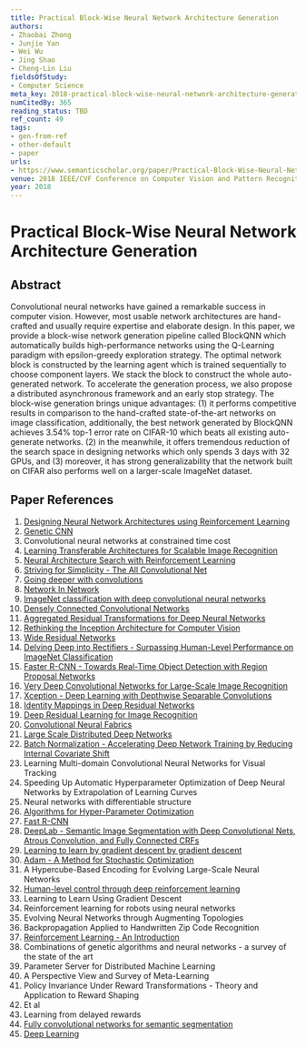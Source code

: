```yaml
---
title: Practical Block-Wise Neural Network Architecture Generation
authors:
- Zhaobai Zhong
- Junjie Yan
- Wei Wu
- Jing Shao
- Cheng-Lin Liu
fieldsOfStudy:
- Computer Science
meta_key: 2018-practical-block-wise-neural-network-architecture-generation
numCitedBy: 365
reading_status: TBD
ref_count: 49
tags:
- gen-from-ref
- other-default
- paper
urls:
- https://www.semanticscholar.org/paper/Practical-Block-Wise-Neural-Network-Architecture-Zhong-Yan/8a1ce657dd41a4f49990a4769000dc8049b83404?sort=total-citations
venue: 2018 IEEE/CVF Conference on Computer Vision and Pattern Recognition
year: 2018
---
```


# Practical Block-Wise Neural Network Architecture Generation

## Abstract

Convolutional neural networks have gained a remarkable success in computer vision. However, most usable network architectures are hand-crafted and usually require expertise and elaborate design. In this paper, we provide a block-wise network generation pipeline called BlockQNN which automatically builds high-performance networks using the Q-Learning paradigm with epsilon-greedy exploration strategy. The optimal network block is constructed by the learning agent which is trained sequentially to choose component layers. We stack the block to construct the whole auto-generated network. To accelerate the generation process, we also propose a distributed asynchronous framework and an early stop strategy. The block-wise generation brings unique advantages: (1) it performs competitive results in comparison to the hand-crafted state-of-the-art networks on image classification, additionally, the best network generated by BlockQNN achieves 3.54% top-1 error rate on CIFAR-10 which beats all existing auto-generate networks. (2) in the meanwhile, it offers tremendous reduction of the search space in designing networks which only spends 3 days with 32 GPUs, and (3) moreover, it has strong generalizability that the network built on CIFAR also performs well on a larger-scale ImageNet dataset.

## Paper References

1. [Designing Neural Network Architectures using Reinforcement Learning](2017-designing-neural-network-architectures-using-reinforcement-learning.md)
2. [Genetic CNN](2017-genetic-cnn.md)
3. Convolutional neural networks at constrained time cost
4. [Learning Transferable Architectures for Scalable Image Recognition](2018-learning-transferable-architectures-for-scalable-image-recognition.md)
5. [Neural Architecture Search with Reinforcement Learning](2017-neural-architecture-search-with-reinforcement-learning.md)
6. [Striving for Simplicity - The All Convolutional Net](2015-striving-for-simplicity-the-all-convolutional-net.md)
7. [Going deeper with convolutions](2015-going-deeper-with-convolutions.md)
8. [Network In Network](2014-network-in-network.md)
9. [ImageNet classification with deep convolutional neural networks](2012-imagenet-classification-with-deep-convolutional-neural-networks.md)
10. [Densely Connected Convolutional Networks](2017-densely-connected-convolutional-networks.md)
11. [Aggregated Residual Transformations for Deep Neural Networks](2017-aggregated-residual-transformations-for-deep-neural-networks.md)
12. [Rethinking the Inception Architecture for Computer Vision](2016-rethinking-the-inception-architecture-for-computer-vision.md)
13. [Wide Residual Networks](2016-wide-residual-networks.md)
14. [Delving Deep into Rectifiers - Surpassing Human-Level Performance on ImageNet Classification](2015-delving-deep-into-rectifiers-surpassing-human-level-performance-on-imagenet-classification.md)
15. [Faster R-CNN - Towards Real-Time Object Detection with Region Proposal Networks](2015-faster-r-cnn-towards-real-time-object-detection-with-region-proposal-networks.md)
16. [Very Deep Convolutional Networks for Large-Scale Image Recognition](2015-very-deep-convolutional-networks-for-large-scale-image-recognition.md)
17. [Xception - Deep Learning with Depthwise Separable Convolutions](2017-xception-deep-learning-with-depthwise-separable-convolutions.md)
18. [Identity Mappings in Deep Residual Networks](2016-identity-mappings-in-deep-residual-networks.md)
19. [Deep Residual Learning for Image Recognition](2016-deep-residual-learning-for-image-recognition.md)
20. [Convolutional Neural Fabrics](2016-convolutional-neural-fabrics.md)
21. [Large Scale Distributed Deep Networks](2012-large-scale-distributed-deep-networks.md)
22. [Batch Normalization - Accelerating Deep Network Training by Reducing Internal Covariate Shift](2015-batch-normalization-accelerating-deep-network-training-by-reducing-internal-covariate-shift.md)
23. Learning Multi-domain Convolutional Neural Networks for Visual Tracking
24. Speeding Up Automatic Hyperparameter Optimization of Deep Neural Networks by Extrapolation of Learning Curves
25. Neural networks with differentiable structure
26. [Algorithms for Hyper-Parameter Optimization](2011-algorithms-for-hyper-parameter-optimization.md)
27. [Fast R-CNN](2015-fast-r-cnn.md)
28. [DeepLab - Semantic Image Segmentation with Deep Convolutional Nets, Atrous Convolution, and Fully Connected CRFs](2018-deeplab-semantic-image-segmentation-with-deep-convolutional-nets-atrous-convolution-and-fully-connected-crfs.md)
29. [Learning to learn by gradient descent by gradient descent](2016-learning-to-learn-by-gradient-descent-by-gradient-descent.md)
30. [Adam - A Method for Stochastic Optimization](2015-adam-a-method-for-stochastic-optimization.md)
31. A Hypercube-Based Encoding for Evolving Large-Scale Neural Networks
32. [Human-level control through deep reinforcement learning](2015-human-level-control-through-deep-reinforcement-learning.md)
33. Learning to Learn Using Gradient Descent
34. Reinforcement learning for robots using neural networks
35. Evolving Neural Networks through Augmenting Topologies
36. Backpropagation Applied to Handwritten Zip Code Recognition
37. [Reinforcement Learning - An Introduction](2005-reinforcement-learning-an-introduction.md)
38. Combinations of genetic algorithms and neural networks - a survey of the state of the art
39. Parameter Server for Distributed Machine Learning
40. A Perspective View and Survey of Meta-Learning
41. Policy Invariance Under Reward Transformations - Theory and Application to Reward Shaping
42. Et al
43. Learning from delayed rewards
44. [Fully convolutional networks for semantic segmentation](2015-fully-convolutional-networks-for-semantic-segmentation.md)
45. [Deep Learning](2016-deep-learning.md)

